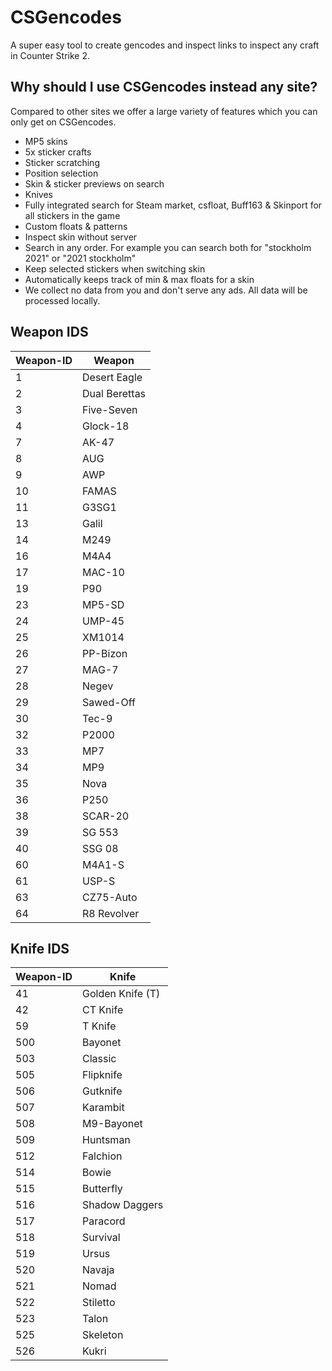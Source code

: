 # CSGencodes
A super easy tool to create gencodes and inspect links to inspect any craft in Counter Strike 2.


## Why should I use CSGencodes instead any site?

Compared to other sites we offer a large variety of features which you can only get on CSGencodes. 

- MP5 skins
- 5x sticker crafts
- Sticker scratching
- Position selection
- Skin & sticker previews on search
- Knives
- Fully integrated search for Steam market, csfloat, Buff163 & Skinport for all stickers in the game
- Custom floats & patterns
- Inspect skin without server
- Search in any order. For example you can search both for "stockholm 2021" or "2021 stockholm"
- Keep selected stickers when switching skin
- Automatically keeps track of min & max floats for a skin
- We collect no data from you and don't serve any ads. All data will be processed locally.




## Weapon IDS
|Weapon-ID|Weapon|
|---------|------|
|1|Desert Eagle|
|2|Dual Berettas|
|3|Five-Seven|
|4|Glock-18|
|7|AK-47|
|8|AUG|
|9|AWP|
|10|FAMAS|
|11|G3SG1|
|13|Galil|
|14|M249|
|16|M4A4|
|17|MAC-10|
|19|P90|
|23|MP5-SD|
|24|UMP-45|
|25|XM1014|
|26|PP-Bizon|
|27|MAG-7|
|28|Negev|
|29|Sawed-Off|
|30|Tec-9|
|32|P2000|
|33|MP7|
|34|MP9|
|35|Nova|
|36|P250|
|38|SCAR-20|
|39|SG 553
|40|SSG 08|
|60|M4A1-S|
|61|USP-S|
|63|CZ75-Auto|
|64|R8 Revolver|

## Knife IDS
|Weapon-ID|Knife|
|---------|------|
|41|Golden Knife (T)|
|42|CT Knife|
|59|T Knife|
|500|Bayonet|
|503|Classic|
|505|Flipknife|
|506|Gutknife|
|507|Karambit|
|508|M9-Bayonet|
|509|Huntsman|
|512|Falchion|
|514|Bowie|
|515|Butterfly|
|516|Shadow Daggers|
|517|Paracord|
|518|Survival|
|519|Ursus|
|520|Navaja|
|521|Nomad|
|522|Stiletto|
|523|Talon|
|525|Skeleton|
|526|Kukri|
